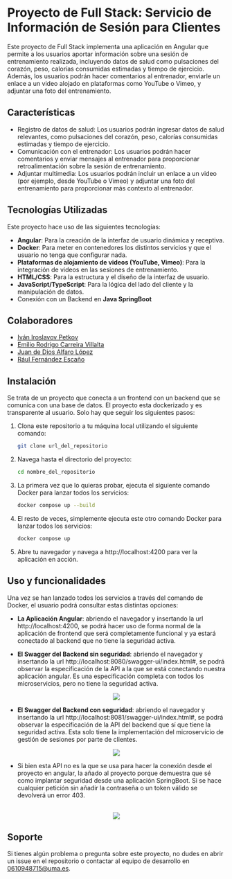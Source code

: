 # Proyecto de Full Stack: Servicio de Información de Sesión para Clientes

Este proyecto de Full Stack implementa una aplicación en Angular que permite a los usuarios aportar información sobre una sesión de entrenamiento realizada, incluyendo datos de salud como pulsaciones del corazón, peso, calorías consumidas estimadas y tiempo de ejercicio. Además, los usuarios podrán hacer comentarios al entrenador, enviarle un enlace a un video alojado en plataformas como YouTube o Vimeo, y adjuntar una foto del entrenamiento.

## Características

- Registro de datos de salud: Los usuarios podrán ingresar datos de salud relevantes, como pulsaciones del corazón, peso, calorías consumidas estimadas y tiempo de ejercicio.
- Comunicación con el entrenador: Los usuarios podrán hacer comentarios y enviar mensajes al entrenador para proporcionar retroalimentación sobre la sesión de entrenamiento.
- Adjuntar multimedia: Los usuarios podrán incluir un enlace a un video (por ejemplo, desde YouTube o Vimeo) y adjuntar una foto del entrenamiento para proporcionar más contexto al entrenador.

## Tecnologías Utilizadas

Este proyecto hace uso de las siguientes tecnologías:

- **Angular**: Para la creación de la interfaz de usuario dinámica y receptiva.
- **Docker**: Para meter en contenedores los distintos servicios y que el usuario no tenga que configurar nada.
- **Plataformas de alojamiento de videos (YouTube, Vimeo)**: Para la integración de videos en las sesiones de entrenamiento.
- **HTML/CSS**: Para la estructura y el diseño de la interfaz de usuario.
- **JavaScript/TypeScript**: Para la lógica del lado del cliente y la manipulación de datos.
- Conexión con un Backend en **Java SpringBoot**

## Colaboradores


- [Iván Iroslavov Petkov](https://github.com/linceazul)
- [Emilio Rodrigo Carreira Villalta](https://github.com/rorro6787)
- [Juan de Dios Alfaro López](https://github.com/Muellealfa)
- [Rául Fernández Escaño](https://github.com/raulfernandez1)



## Instalación
Se trata de un proyecto que conecta a un frontend con un backend que se comunica con una base de datos. El proyecto esta dockerizado y es transparente al usuario. Solo hay que seguir los siguientes pasos:

1. Clona este repositorio a tu máquina local utilizando el siguiente comando:
   
   ```bash
   git clone url_del_repositorio
3. Navega hasta el directorio del proyecto:
   
   ```bash
   cd nombre_del_repositorio
4. La primera vez que lo quieras probar, ejecuta el siguiente comando Docker para lanzar todos los servicios:
   
   ```bash
   docker compose up --build
4. El resto de veces, simplemente ejecuta este otro comando Docker para lanzar todos los servicios:
   
   ```bash
   docker compose up 
6. Abre tu navegador y navega a http://localhost:4200 para ver la aplicación en acción.

## Uso y funcionalidades
Una vez se han lanzado todos los servicios a través del comando de Docker, el usuario podrá consultar estas distintas opciones:

- **La Aplicación Angular**: abriendo el navegador y insertando la url http://localhost:4200, se podrá hacer uso de forma normal de la aplicación de frontend que será completamente funcional y ya estará conectado al backend que no tiene la seguridad activa.

- **El Swagger del Backend sin seguridad**: abriendo el navegador y insertando la url http://localhost:8080/swagger-ui/index.html#, se podrá observar la especificación de la API a la que se está conectando nuestra aplicación angular. Es una especificación completa con todos los microservicios, pero no tiene la seguridad activa.
  
<p align="center">
   <img src="https://github.com/rorro6787/rorro6787/blob/main/Images/foto.png"/>
</p>

- **El Swagger del Backend con seguridad**: abriendo el navegador y insertando la url http://localhost:8081/swagger-ui/index.html#, se podrá observar la especificación de la API del backend que sí que tiene la seguridad activa. Esta solo tiene la implementación del microservicio de gestión de sesiones por parte de clientes.
  
<p align="center">
   <img src="https://github.com/rorro6787/rorro6787/blob/main/Images/foto2.png"/>
</p>

- Si bien esta API no es la que se usa para hacer la conexión desde el proyecto en angular, la añado al proyecto porque demuestra que sé como implantar seguridad desde una aplicación SpringBoot. Si se hace         cualquier petición sin añadir la contraseña o un token válido se devolverá un error 403. 

<p align="center">
   <br>
   <img src="https://github.com/rorro6787/rorro6787/blob/main/Images/foto3.png"/>
</p>

## Soporte

Si tienes algún problema o pregunta sobre este proyecto, no dudes en abrir un issue en el repositorio o contactar al equipo de desarrollo en 0610948715@uma.es.
